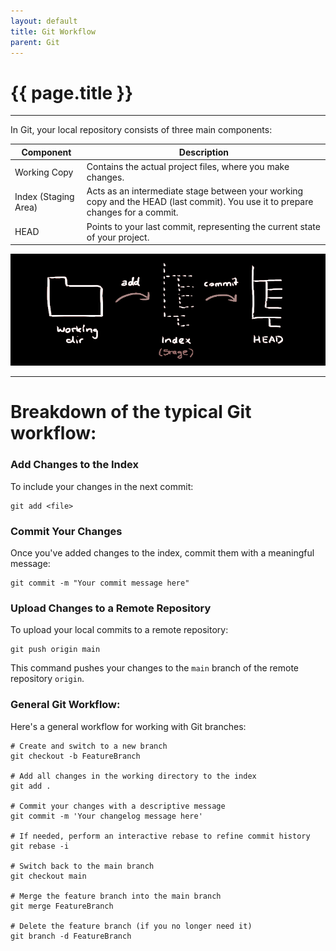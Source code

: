 ```yaml
---
layout: default
title: Git Workflow
parent: Git
---
```


# {{ page.title }}

______________________________________________________________________

In Git, your local repository consists of three main components:

| Component            | Description                                                                                                                     |
| -------------------- | ------------------------------------------------------------------------------------------------------------------------------- |
| Working Copy         | Contains the actual project files, where you make changes.                                                                      |
| Index (Staging Area) | Acts as an intermediate stage between your working copy and the HEAD (last commit). You use it to prepare changes for a commit. |
| HEAD                 | Points to your last commit, representing the current state of your project.                                                     |

![Git Workflow](../../assets/images/git_workflow.png)

______________________________________________________________________

# Breakdown of the typical Git workflow:

### Add Changes to the Index

To include your changes in the next commit:

```
git add <file>
```

### Commit Your Changes

Once you've added changes to the index, commit them with a meaningful message:

```
git commit -m "Your commit message here"
```

### Upload Changes to a Remote Repository

To upload your local commits to a remote repository:

```
git push origin main
```

This command pushes your changes to the `main` branch of the remote repository `origin`.

### General Git Workflow:

Here's a general workflow for working with Git branches:

```
# Create and switch to a new branch
git checkout -b FeatureBranch

# Add all changes in the working directory to the index
git add .

# Commit your changes with a descriptive message
git commit -m 'Your changelog message here'

# If needed, perform an interactive rebase to refine commit history
git rebase -i

# Switch back to the main branch
git checkout main

# Merge the feature branch into the main branch
git merge FeatureBranch

# Delete the feature branch (if you no longer need it)
git branch -d FeatureBranch
```

